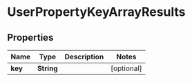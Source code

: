 # UserPropertyKeyArrayResults

## Properties
Name | Type | Description | Notes
------------ | ------------- | ------------- | -------------
**key** | **String** |  |  [optional]
